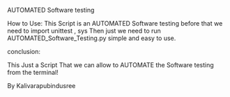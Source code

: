 AUTOMATED Software testing

How to Use:
This Script is an AUTOMATED Software testing before that we need to import unittest , sys Then just we need to run AUTOMATED_Software_Testing.py simple and easy to use.

conclusion:

This Just a Script That we can allow to AUTOMATE the Software testing from the terminal!

By Kalivarapubindusree